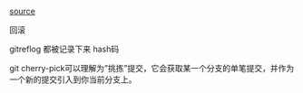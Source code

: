 [source](https://juejin.im/post/5ca1cddcf265da30b160d7bb)

回滚

gitreflog 都被记录下来
hash码

git cherry-pick可以理解为”挑拣”提交，它会获取某一个分支的单笔提交，并作为一个新的提交引入到你当前分支上。 
